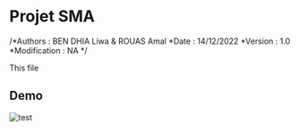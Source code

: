 
# Projet SMA 

/*Authors : BEN DHIA Liwa & ROUAS Amal
*Date : 14/12/2022
*Version : 1.0
*Modification : NA
*/

This file


## Demo

![test](https://user-images.githubusercontent.com/37658985/207707010-9249b212-5b48-438f-86a9-283fd14de1c1.JPG)
